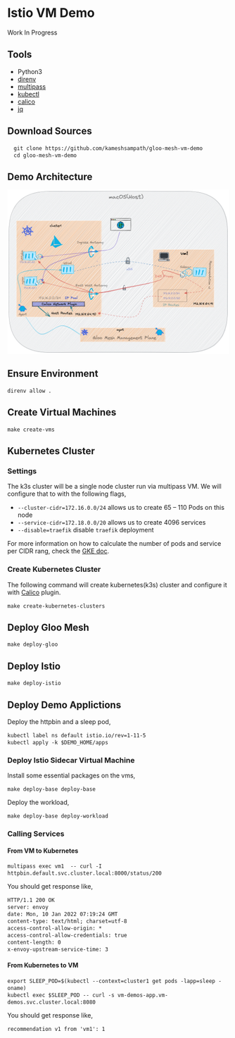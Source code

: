 # Istio VM Demo

Work In Progress

## Tools

- Python3
- [direnv](https://direnv.net)
- [multipass](https://multipass.run/)
- [kubectl](https://kubernetes.io/docs/tasks/tools/)
- [calico](https://projectcalico.docs.tigera.io/)
- [jq](https://stedolan.github.io/jq/)

## Download Sources

```shell
  git clone https://github.com/kameshsampath/gloo-mesh-vm-demo
  cd gloo-mesh-vm-demo
```

## Demo Architecture

![Demo Architecture](./images/architecture.png "Demo Architecture")

## Ensure Environment

```shell
direnv allow .
```

## Create Virtual Machines

```shell
make create-vms
```

## Kubernetes Cluster

### Settings

The k3s cluster will be a single node cluster run via multipass VM. We will configure that to with the following flags,

- `--cluster-cidr=172.16.0.0/24` allows us to create 65 – 110 Pods on this node
- `--service-cidr=172.18.0.0/20` allows us to create 4096 services
- `--disable=traefik` disable `traefik` deployment

For more information on how to calculate the number of pods and service per CIDR rang, check the [GKE doc](https://cloud.google.com/kubernetes-engine/docs/concepts/alias-ips).

### Create Kubernetes Cluster

The following command will create kubernetes(k3s) cluster and configure it with [Calico](https://projectcalico.docs.tigera.io) plugin.

```shell
make create-kubernetes-clusters
```

## Deploy Gloo Mesh

```shell
make deploy-gloo
```

## Deploy Istio

```shell
make deploy-istio
```

## Deploy Demo Applictions

Deploy the httpbin and a sleep pod,

```shell
kubectl label ns default istio.io/rev=1-11-5
kubectl apply -k $DEMO_HOME/apps
```

### Deploy Istio Sidecar Virtual Machine

Install some essential packages on the vms,

```shell
make deploy-base deploy-base
```

Deploy the workload,

```shell
make deploy-base deploy-workload
```

### Calling Services

#### From VM to Kubernetes

```shell
multipass exec vm1  -- curl -I httpbin.default.svc.cluster.local:8000/status/200
```

You should get response like,

```shell
HTTP/1.1 200 OK
server: envoy
date: Mon, 10 Jan 2022 07:19:24 GMT
content-type: text/html; charset=utf-8
access-control-allow-origin: *
access-control-allow-credentials: true
content-length: 0
x-envoy-upstream-service-time: 3
```

#### From Kubernetes to VM

```shell
export SLEEP_POD=$(kubectl --context=cluster1 get pods -lapp=sleep -oname)
kubectl exec $SLEEP_POD -- curl -s vm-demos-app.vm-demos.svc.cluster.local:8080
```

You should get response like,

```shell
recommendation v1 from 'vm1': 1
```

